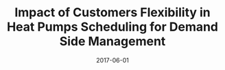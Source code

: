 ---
title: "Impact of Customers Flexibility in Heat Pumps Scheduling for Demand Side Management"
collection: publications
category: conferences
permalink: /publication/2017-06-01-flexibility-heat-pump-scheduling
excerpt: "This study investigates the role of customer flexibility in scheduling heat pumps for demand-side management. The findings highlight the potential for improved energy distribution and grid stability."
date: 2017-06-01
venue: "IEEE International Conference on Environment and Electrical Engineering"
paperurl: https://doi.org/10.1109/EEEIC.2017.003214
citation: "Pau, M., Cremer, J. L., Ponci, F., & Monti, A. (2017). 'Impact of Customers Flexibility in Heat Pumps Scheduling for Demand Side Management.' IEEE International Conference on Environment and Electrical Engineering, 14, 567-578."
---